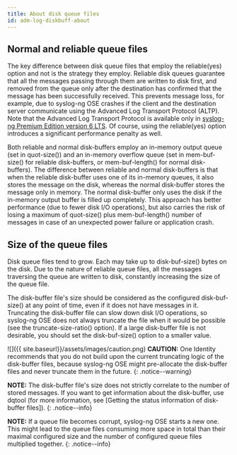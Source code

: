 ```yaml
---
title: About disk queue files
id: adm-log-diskbuff-about
---
```


## Normal and reliable queue files

The key difference between disk queue files that employ the
reliable(yes) option and not is the strategy they employ. Reliable disk
queues guarantee that all the messages passing through them are written
to disk first, and removed from the queue only after the destination has
confirmed that the message has been successfully received. This prevents
message loss, for example, due to syslog-ng OSE crashes if the client
and the destination server communicate using the Advanced Log Transport
Protocol (ALTP). Note that the Advanced Log Transport Protocol is
available only in [syslog-ng Premium Edition version 6
LTS](https://syslog-ng.com/log-management-software). Of course, using
the reliable(yes) option introduces a significant performance penalty as
well.

Both reliable and normal disk-buffers employ an in-memory output queue
(set in quot-size()) and an in-memory overflow queue (set in
mem-buf-size() for reliable disk-buffers, or mem-buf-length() for normal
disk-buffers). The difference between reliable and normal disk-buffers
is that when the reliable disk-buffer uses one of its in-memory queues,
it also stores the message on the disk, whereas the normal disk-buffer
stores the message only in memory. The normal disk-buffer only uses the
disk if the in-memory output buffer is filled up completely. This
approach has better performance (due to fewer disk I/O operations), but
also carries the risk of losing a maximum of quot-size() plus
mem-buf-length() number of messages in case of an unexpected power
failure or application crash.

## Size of the queue files

Disk queue files tend to grow. Each may take up to disk-buf-size() bytes
on the disk. Due to the nature of reliable queue files, all the messages
traversing the queue are written to disk, constantly increasing the size
of the queue file.

The disk-buffer file\'s size should be considered as the configured
disk-buf-size() at any point of time, even if it does not have messages
in it. Truncating the disk-buffer file can slow down disk I/O
operations, so syslog-ng OSE does not always truncate the file when it
would be possible (see the truncate-size-ratio() option). If a large
disk-buffer file is not desirable, you should set the disk-buf-size()
option to a smaller value.

![]({{ site.baseurl}}/assets/images/caution.png) **CAUTION:**
One Identity recommends that you do not build upon the current truncating logic
of the disk-buffer files, because syslog-ng OSE might pre-allocate the disk-buffer
files and never truncate them in the future.
{: .notice--warning}

**NOTE:** The disk-buffer file\'s size does not strictly correlate to the
number of stored messages. If you want to get information about the
disk-buffer, use dqtool (for more information, see
[Getting the status information of disk-buffer files]).
{: .notice--info}

**NOTE:** If a queue file becomes corrupt, syslog-ng OSE starts a new one.
This might lead to the queue files consuming more space in total than
their maximal configured size and the number of configured queue files
multiplied together.
{: .notice--info}
